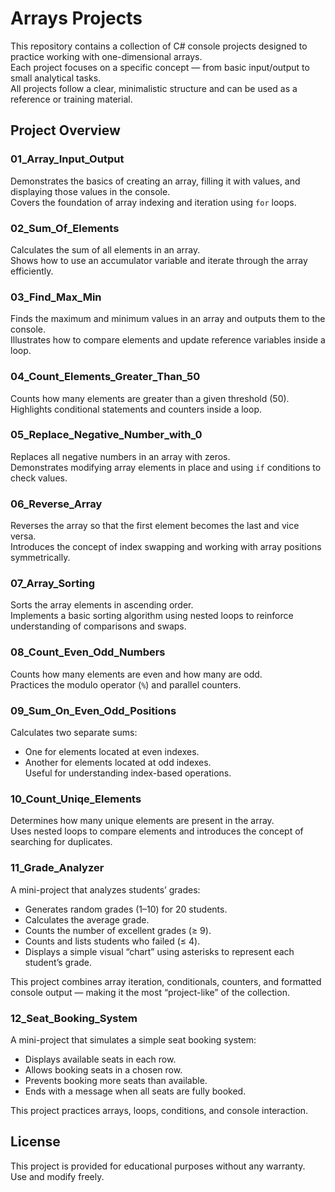 # Arrays Projects

This repository contains a collection of C# console projects designed to practice working with one-dimensional arrays.  
Each project focuses on a specific concept — from basic input/output to small analytical tasks.  
All projects follow a clear, minimalistic structure and can be used as a reference or training material.

## Project Overview

### 01_Array_Input_Output  
Demonstrates the basics of creating an array, filling it with values, and displaying those values in the console.  
Covers the foundation of array indexing and iteration using `for` loops.

### 02_Sum_Of_Elements  
Calculates the sum of all elements in an array.  
Shows how to use an accumulator variable and iterate through the array efficiently.

### 03_Find_Max_Min  
Finds the maximum and minimum values in an array and outputs them to the console.  
Illustrates how to compare elements and update reference variables inside a loop.

### 04_Count_Elements_Greater_Than_50  
Counts how many elements are greater than a given threshold (50).  
Highlights conditional statements and counters inside a loop.

### 05_Replace_Negative_Number_with_0  
Replaces all negative numbers in an array with zeros.  
Demonstrates modifying array elements in place and using `if` conditions to check values.

### 06_Reverse_Array  
Reverses the array so that the first element becomes the last and vice versa.  
Introduces the concept of index swapping and working with array positions symmetrically.

### 07_Array_Sorting  
Sorts the array elements in ascending order.  
Implements a basic sorting algorithm using nested loops to reinforce understanding of comparisons and swaps.

### 08_Count_Even_Odd_Numbers  
Counts how many elements are even and how many are odd.  
Practices the modulo operator (`%`) and parallel counters.

### 09_Sum_On_Even_Odd_Positions  
Calculates two separate sums:  
- One for elements located at even indexes.  
- Another for elements located at odd indexes.  
Useful for understanding index-based operations.

### 10_Count_Uniqe_Elements  
Determines how many unique elements are present in the array.  
Uses nested loops to compare elements and introduces the concept of searching for duplicates.

### 11_Grade_Analyzer  
A mini-project that analyzes students’ grades:  
- Generates random grades (1–10) for 20 students.  
- Calculates the average grade.  
- Counts the number of excellent grades (≥ 9).  
- Counts and lists students who failed (≤ 4).  
- Displays a simple visual “chart” using asterisks to represent each student’s grade.  

This project combines array iteration, conditionals, counters, and formatted console output — making it the most “project-like” of the collection.

### 12_Seat_Booking_System  
A mini-project that simulates a simple seat booking system:  
- Displays available seats in each row.  
- Allows booking seats in a chosen row.  
- Prevents booking more seats than available.  
- Ends with a message when all seats are fully booked.  

This project practices arrays, loops, conditions, and console interaction.  

## License

This project is provided for educational purposes without any warranty.  
Use and modify freely.
